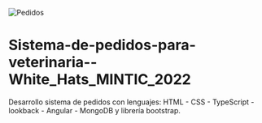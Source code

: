 ![Pedidos](https://user-images.githubusercontent.com/112291940/217432534-73afa971-1dd9-4335-9dde-dc0b37c4c98b.jpeg)
# Sistema-de-pedidos-para-veterinaria--White_Hats_MINTIC_2022
Desarrollo sistema de pedidos con lenguajes: HTML - CSS - TypeScript - lookback - Angular - MongoDB  y  librería bootstrap.
